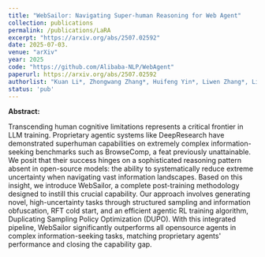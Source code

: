 ```yaml
---
title: "WebSailor: Navigating Super-human Reasoning for Web Agent"
collection: publications
permalink: /publications/LaRA
excerpt: "https://arxiv.org/abs/2507.02592"
date: 2025-07-03.
venue: "arXiv"
year: 2025
code: "https://github.com/Alibaba-NLP/WebAgent"
paperurl: https://arxiv.org/abs/2507.02592
authorlist: "Kuan Li*, Zhongwang Zhang*, Huifeng Yin*, Liwen Zhang*, Litu Ou*, Jialong Wu, Wenbiao Yin, Baixuan Li, Zhengwei Tao, Xinyu Wang, Weizhou Shen, Junkai Zhang, Dingchu Zhang, Xixi Wu, Yong Jiang, Ming Yan, Pengjun Xie, Fei Huang, Zhi-Qin John Xu, Shuai Wang, Minhao Cheng, Jingren Zhou"
status: 'pub'
---
```

**Abstract:**

Transcending human cognitive limitations represents a critical frontier in LLM training. Proprietary agentic systems like DeepResearch have demonstrated superhuman capabilities on extremely complex information-seeking benchmarks such as BrowseComp, a feat previously unattainable. We posit that their success hinges on a sophisticated reasoning pattern absent in open-source models: the ability to systematically reduce extreme uncertainty when navigating vast information landscapes. Based on this insight, we introduce WebSailor, a complete post-training methodology designed to instill this crucial capability. Our approach involves generating novel, high-uncertainty tasks through structured sampling and information obfuscation, RFT cold start, and an efficient agentic RL training algorithm, Duplicating Sampling Policy Optimization (DUPO). With this integrated pipeline, WebSailor significantly outperforms all opensource agents in complex information-seeking tasks, matching proprietary agents' performance and closing the capability gap.
